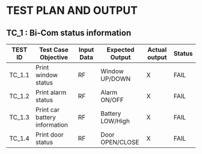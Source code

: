 # TEST PLAN AND OUTPUT

## TC_1 : Bi-Com status information

| TEST ID | Test Case Objective | Input Data  | Expected Output |Actual output| Status|
| ----- | ----- | ------- | ------- | ------ |------ |  
|TC_1.1| Print window status| RF | Window UP/DOWN |X | FAIL |
|TC_1.2| Print alarm status| RF | Alarm ON/OFF | X | FAIL|
|TC_1.3| Print car battery information | RF | Battery LOW/High| X | FAIL|
|TC_1.4| Print door status| RF | Door OPEN/CLOSE| X |FAIL|
